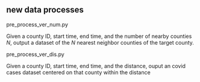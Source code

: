 ## new data processes


pre_process_ver_num.py

Given a county ID, start time, end time, and the number of nearby counties $N$, output a dataset of the $N$ nearest neighbor counties of the target county.

pre_process_ver_dis.py

Given a county ID, start time, end time, and the distance, ouput an covid cases dataset centered on that county within the distance
